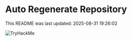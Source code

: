# Auto Regenerate Repository

This README was last updated: 2025-08-31 19:26:02

 ![TryHackMe](https://tryhackme.com/badge/533634)
